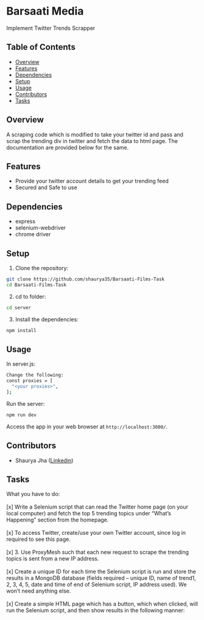 # Barsaati Media

Implement Twitter Trends Scrapper

## Table of Contents

- [Overview](#overview)
- [Features](#features)
- [Dependencies](#dependencies)
- [Setup](#setup)
- [Usage](#usage)
- [Contributors](#contributors)
- [Tasks](#Tasks)


## Overview

A scraping code which is modified to take your twitter id and pass and scrap the trending div in twitter and fetch the data to html page. The documentation are provided below for the same.

## Features

- Provide your twitter account details to get your trending feed
- Secured and Safe to use 

## Dependencies

- express
- selenium-webdriver
- chrome driver

## Setup

1. Clone the repository:

```bash
git clone https://github.com/shaurya35/Barsaati-Films-Task
cd Barsaati-Films-Task
```
2. cd to folder:

```bash
cd server
```

3. Install the dependencies:

```bash
npm install
```

## Usage

In server.js:
```bash
Change the following:
const proxies = [
  "<your proxies>",
];
```

Run the server:

```bash
npm run dev
```

Access the app in your web browser at `http://localhost:3000/`.

## Contributors

- Shaurya Jha ([Linkedin](https://www.linkedin.com/in/shaurya--jha/))

## Tasks

What you have to do:
<br>
<br>
[x] Write a Selenium script that can read the Twitter home page (on your local
computer) and fetch the top 5 trending topics under “What’s Happening”
section from the homepage.
<br>
<br>
[x] To access Twitter, create/use your own Twitter account, since log in
required to see this page.
<br>
<br>
[x] 3. Use ProxyMesh such that each new request to scrape the trending topics
is sent from a new IP address.
<br>
<br>
[x] Create a unique ID for each time the Selenium script is run and store the
results in a MongoDB database (fields required – unique ID, name of
trend1, 2, 3, 4, 5, date and time of end of Selenium script, IP address
used). We won’t need anything else.
<br>
<br>
[x] Create a simple HTML page which has a button, which when clicked, will
run the Selenium script, and then show results in the following manner:
